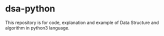 # dsa-python
This repository is for code, explanation and example of Data Structure and algorithm in python3 language.
